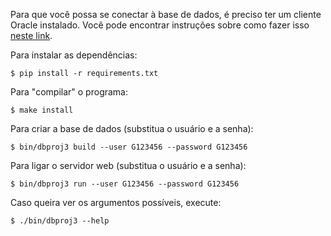 Para que você possa se conectar à base de dados, é preciso ter um cliente Oracle instalado. Você pode encontrar instruções sobre como fazer isso [neste link](https://cx-oracle.readthedocs.io/en/latest/user_guide/installation.html#install-oracle-client).

Para instalar as dependências:

```shell
$ pip install -r requirements.txt
```

Para "compilar" o programa:

```shell
$ make install
```

Para criar a base de dados (substitua o usuário e a senha):

```shell
$ bin/dbproj3 build --user G123456 --password G123456
```


Para ligar o servidor web (substitua o usuário e a senha):

```shell
$ bin/dbproj3 run --user G123456 --password G123456
```

Caso queira ver os argumentos possíveis, execute:

```shell
$ ./bin/dbproj3 --help
```
